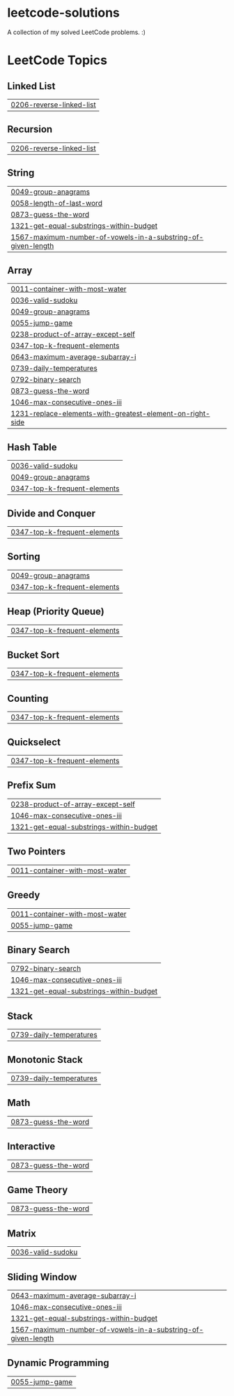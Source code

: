 # leetcode-solutions
A collection of my solved LeetCode problems. :)

<!---LeetCode Topics Start-->
# LeetCode Topics
## Linked List
|  |
| ------- |
| [0206-reverse-linked-list](https://github.com/rv-amberh/leetcode-solutions/tree/master/0206-reverse-linked-list) |
## Recursion
|  |
| ------- |
| [0206-reverse-linked-list](https://github.com/rv-amberh/leetcode-solutions/tree/master/0206-reverse-linked-list) |
## String
|  |
| ------- |
| [0049-group-anagrams](https://github.com/rv-amberh/leetcode-solutions/tree/master/0049-group-anagrams) |
| [0058-length-of-last-word](https://github.com/rv-amberh/leetcode-solutions/tree/master/0058-length-of-last-word) |
| [0873-guess-the-word](https://github.com/rv-amberh/leetcode-solutions/tree/master/0873-guess-the-word) |
| [1321-get-equal-substrings-within-budget](https://github.com/rv-amberh/leetcode-solutions/tree/master/1321-get-equal-substrings-within-budget) |
| [1567-maximum-number-of-vowels-in-a-substring-of-given-length](https://github.com/rv-amberh/leetcode-solutions/tree/master/1567-maximum-number-of-vowels-in-a-substring-of-given-length) |
## Array
|  |
| ------- |
| [0011-container-with-most-water](https://github.com/rv-amberh/leetcode-solutions/tree/master/0011-container-with-most-water) |
| [0036-valid-sudoku](https://github.com/rv-amberh/leetcode-solutions/tree/master/0036-valid-sudoku) |
| [0049-group-anagrams](https://github.com/rv-amberh/leetcode-solutions/tree/master/0049-group-anagrams) |
| [0055-jump-game](https://github.com/rv-amberh/leetcode-solutions/tree/master/0055-jump-game) |
| [0238-product-of-array-except-self](https://github.com/rv-amberh/leetcode-solutions/tree/master/0238-product-of-array-except-self) |
| [0347-top-k-frequent-elements](https://github.com/rv-amberh/leetcode-solutions/tree/master/0347-top-k-frequent-elements) |
| [0643-maximum-average-subarray-i](https://github.com/rv-amberh/leetcode-solutions/tree/master/0643-maximum-average-subarray-i) |
| [0739-daily-temperatures](https://github.com/rv-amberh/leetcode-solutions/tree/master/0739-daily-temperatures) |
| [0792-binary-search](https://github.com/rv-amberh/leetcode-solutions/tree/master/0792-binary-search) |
| [0873-guess-the-word](https://github.com/rv-amberh/leetcode-solutions/tree/master/0873-guess-the-word) |
| [1046-max-consecutive-ones-iii](https://github.com/rv-amberh/leetcode-solutions/tree/master/1046-max-consecutive-ones-iii) |
| [1231-replace-elements-with-greatest-element-on-right-side](https://github.com/rv-amberh/leetcode-solutions/tree/master/1231-replace-elements-with-greatest-element-on-right-side) |
## Hash Table
|  |
| ------- |
| [0036-valid-sudoku](https://github.com/rv-amberh/leetcode-solutions/tree/master/0036-valid-sudoku) |
| [0049-group-anagrams](https://github.com/rv-amberh/leetcode-solutions/tree/master/0049-group-anagrams) |
| [0347-top-k-frequent-elements](https://github.com/rv-amberh/leetcode-solutions/tree/master/0347-top-k-frequent-elements) |
## Divide and Conquer
|  |
| ------- |
| [0347-top-k-frequent-elements](https://github.com/rv-amberh/leetcode-solutions/tree/master/0347-top-k-frequent-elements) |
## Sorting
|  |
| ------- |
| [0049-group-anagrams](https://github.com/rv-amberh/leetcode-solutions/tree/master/0049-group-anagrams) |
| [0347-top-k-frequent-elements](https://github.com/rv-amberh/leetcode-solutions/tree/master/0347-top-k-frequent-elements) |
## Heap (Priority Queue)
|  |
| ------- |
| [0347-top-k-frequent-elements](https://github.com/rv-amberh/leetcode-solutions/tree/master/0347-top-k-frequent-elements) |
## Bucket Sort
|  |
| ------- |
| [0347-top-k-frequent-elements](https://github.com/rv-amberh/leetcode-solutions/tree/master/0347-top-k-frequent-elements) |
## Counting
|  |
| ------- |
| [0347-top-k-frequent-elements](https://github.com/rv-amberh/leetcode-solutions/tree/master/0347-top-k-frequent-elements) |
## Quickselect
|  |
| ------- |
| [0347-top-k-frequent-elements](https://github.com/rv-amberh/leetcode-solutions/tree/master/0347-top-k-frequent-elements) |
## Prefix Sum
|  |
| ------- |
| [0238-product-of-array-except-self](https://github.com/rv-amberh/leetcode-solutions/tree/master/0238-product-of-array-except-self) |
| [1046-max-consecutive-ones-iii](https://github.com/rv-amberh/leetcode-solutions/tree/master/1046-max-consecutive-ones-iii) |
| [1321-get-equal-substrings-within-budget](https://github.com/rv-amberh/leetcode-solutions/tree/master/1321-get-equal-substrings-within-budget) |
## Two Pointers
|  |
| ------- |
| [0011-container-with-most-water](https://github.com/rv-amberh/leetcode-solutions/tree/master/0011-container-with-most-water) |
## Greedy
|  |
| ------- |
| [0011-container-with-most-water](https://github.com/rv-amberh/leetcode-solutions/tree/master/0011-container-with-most-water) |
| [0055-jump-game](https://github.com/rv-amberh/leetcode-solutions/tree/master/0055-jump-game) |
## Binary Search
|  |
| ------- |
| [0792-binary-search](https://github.com/rv-amberh/leetcode-solutions/tree/master/0792-binary-search) |
| [1046-max-consecutive-ones-iii](https://github.com/rv-amberh/leetcode-solutions/tree/master/1046-max-consecutive-ones-iii) |
| [1321-get-equal-substrings-within-budget](https://github.com/rv-amberh/leetcode-solutions/tree/master/1321-get-equal-substrings-within-budget) |
## Stack
|  |
| ------- |
| [0739-daily-temperatures](https://github.com/rv-amberh/leetcode-solutions/tree/master/0739-daily-temperatures) |
## Monotonic Stack
|  |
| ------- |
| [0739-daily-temperatures](https://github.com/rv-amberh/leetcode-solutions/tree/master/0739-daily-temperatures) |
## Math
|  |
| ------- |
| [0873-guess-the-word](https://github.com/rv-amberh/leetcode-solutions/tree/master/0873-guess-the-word) |
## Interactive
|  |
| ------- |
| [0873-guess-the-word](https://github.com/rv-amberh/leetcode-solutions/tree/master/0873-guess-the-word) |
## Game Theory
|  |
| ------- |
| [0873-guess-the-word](https://github.com/rv-amberh/leetcode-solutions/tree/master/0873-guess-the-word) |
## Matrix
|  |
| ------- |
| [0036-valid-sudoku](https://github.com/rv-amberh/leetcode-solutions/tree/master/0036-valid-sudoku) |
## Sliding Window
|  |
| ------- |
| [0643-maximum-average-subarray-i](https://github.com/rv-amberh/leetcode-solutions/tree/master/0643-maximum-average-subarray-i) |
| [1046-max-consecutive-ones-iii](https://github.com/rv-amberh/leetcode-solutions/tree/master/1046-max-consecutive-ones-iii) |
| [1321-get-equal-substrings-within-budget](https://github.com/rv-amberh/leetcode-solutions/tree/master/1321-get-equal-substrings-within-budget) |
| [1567-maximum-number-of-vowels-in-a-substring-of-given-length](https://github.com/rv-amberh/leetcode-solutions/tree/master/1567-maximum-number-of-vowels-in-a-substring-of-given-length) |
## Dynamic Programming
|  |
| ------- |
| [0055-jump-game](https://github.com/rv-amberh/leetcode-solutions/tree/master/0055-jump-game) |
<!---LeetCode Topics End-->
